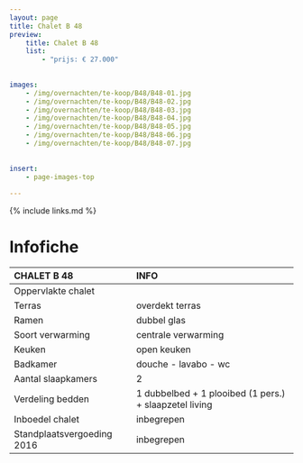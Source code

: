 ```yaml
---
layout: page
title: Chalet B 48
preview: 
    title: Chalet B 48
    list:
        - "prijs: € 27.000"
        
        
images:
    - /img/overnachten/te-koop/B48/B48-01.jpg
    - /img/overnachten/te-koop/B48/B48-02.jpg
    - /img/overnachten/te-koop/B48/B48-03.jpg
    - /img/overnachten/te-koop/B48/B48-04.jpg
    - /img/overnachten/te-koop/B48/B48-05.jpg
    - /img/overnachten/te-koop/B48/B48-06.jpg
    - /img/overnachten/te-koop/B48/B48-07.jpg
    
    
insert:
    - page-images-top
    
---
```


{% include links.md %}



# Infofiche 

CHALET B 48                 | INFO        | 
:---------------------------|:------------|
Oppervlakte chalet          |
Terras                      |overdekt terras 
Ramen                       |dubbel glas
Soort verwarming            |centrale verwarming
Keuken                      |open keuken
Badkamer                    |douche - lavabo - wc
Aantal slaapkamers          |2
Verdeling bedden            |1 dubbelbed + 1 plooibed (1 pers.) + slaapzetel living
Inboedel chalet             |inbegrepen
Standplaatsvergoeding 2016  |inbegrepen
